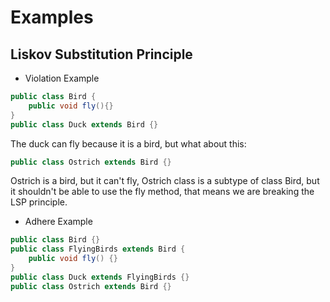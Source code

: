 # Examples

## Liskov Substitution Principle

- Violation Example

```java
public class Bird {
    public void fly(){}
}
public class Duck extends Bird {}
```

The duck can fly because it is a bird, but what about this:

```java
public class Ostrich extends Bird {}
```

Ostrich is a bird, but it can't fly, Ostrich class is a subtype of class Bird, but it shouldn't be able to use the fly method, that means we are breaking the LSP principle.

- Adhere Example

```java
public class Bird {}
public class FlyingBirds extends Bird {
    public void fly() {}
}
public class Duck extends FlyingBirds {}
public class Ostrich extends Bird {} 
```
